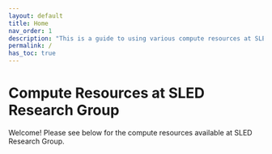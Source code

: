 ```yaml
---
layout: default
title: Home
nav_order: 1
description: "This is a guide to using various compute resources at SLED Research Group."
permalink: /
has_toc: true
---
```

# Compute Resources at SLED Research Group

Welcome! Please see below for the compute resources available at SLED Research Group.

